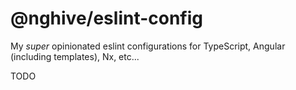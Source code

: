 # @nghive/eslint-config

My _super_ opinionated eslint configurations for TypeScript, Angular (including templates), Nx, etc...

TODO

